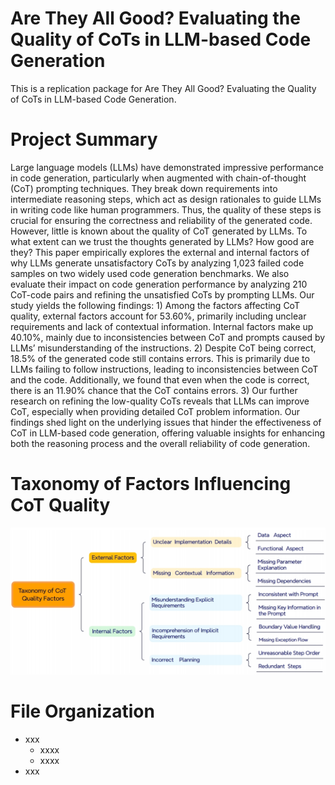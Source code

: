# Are They All Good? Evaluating the Quality of CoTs in LLM-based Code Generation
This is a replication package for Are They All Good? Evaluating the Quality of CoTs in LLM-based Code Generation.

# Project Summary
Large language models (LLMs) have demonstrated impressive performance in code generation, particularly when augmented with chain-of-thought (CoT) prompting techniques. They break down requirements into intermediate reasoning steps, which act as design rationales to guide LLMs in writing code like human programmers. Thus, the quality of these steps is crucial for ensuring the correctness and reliability of the generated code. However, little is known about the quality of CoT generated by LLMs. To what extent can we trust the thoughts generated by LLMs? How good are they? This paper empirically explores the external and internal factors of why LLMs generate unsatisfactory CoTs by analyzing 1,023 failed code samples on two widely used code generation benchmarks. We also evaluate their impact on code generation performance by analyzing 210 CoT-code pairs and refining the unsatisfied CoTs by prompting LLMs.
Our study yields the following findings: 1) Among the factors affecting CoT quality, external factors account for 53.60%, primarily including unclear requirements and lack of contextual information. Internal factors make up 40.10%, mainly due to inconsistencies between CoT and prompts caused by LLMs’ misunderstanding of the instructions. 2) Despite CoT being correct, 18.5% of the generated code still contains errors. This is primarily due to LLMs failing to follow instructions, leading to inconsistencies between CoT and the code. Additionally, we found that even when the code is correct, there is an 11.90% chance that the CoT contains errors. 3) Our further research on refining the
low-quality CoTs reveals that LLMs can improve CoT, especially when providing detailed CoT problem information. Our findings shed light on the underlying issues that hinder the effectiveness of CoT in LLM-based code generation, offering valuable insights for enhancing both the reasoning process and the overall reliability of code generation.

# Taxonomy of Factors Influencing CoT Quality
![image](./CoT_examples/taxonomy_CoT.png)

# File Organization
- xxx
  - xxxx
  - xxxx
- xxx
